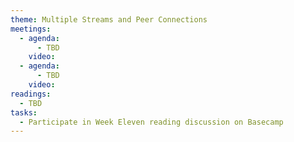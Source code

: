 ```yaml
---
theme: Multiple Streams and Peer Connections
meetings:
  - agenda:
      - TBD
    video:
  - agenda:
      - TBD
    video:
readings:
  - TBD
tasks:
  - Participate in Week Eleven reading discussion on Basecamp
---
```

